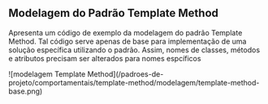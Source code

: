 ## Modelagem do Padrão Template Method

<p>Apresenta um código de exemplo da modelagem do padrão Template Method. Tal código serve apenas de base para implementação de uma 
solução específica utilizando o padrão. Assim, nomes de classes, métodos e atributos precisam ser alterados para nomes espcíficos
 </p>
![modelagem Template Method](/padroes-de-projeto/comportamentais/template-method/modelagem/template-method-base.png)